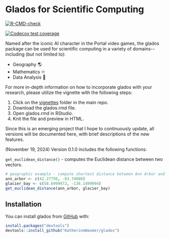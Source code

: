 # Glados for Scientific Computing

[![R-CMD-check](https://github.com/KatherineWasmer/glados/actions/workflows/R-CMD-check.yaml/badge.svg)](https://github.com/KatherineWasmer/glados/actions/workflows/R-CMD-check.yaml)

[![Codecov test coverage](https://codecov.io/gh/KatherineWasmer/glados/graph/badge.svg)](https://app.codecov.io/gh/KatherineWasmer/glados)

Named after the iconic AI character in the Portal video games, the glados package can be used for scientific computing in a variety of domains--including (but not limited to):

-   Geography 🌎
-   Mathematics ♾
-   Data Analysis 🔎

For more in-depth information on how to incorporate glados with your research, please utilize the vignette with the following steps:

1.  Click on the [vignettes](https://github.com/KatherineWasmer/glados/tree/main/vignettes) folder in the main repo.
2.  Download the glados.rmd file.
3.  Open glados.rmd in RStudio.
4.  Knit the file and preview in HTML.

Since this is an emerging project that I hope to continuously update, all versions will be documented here, with brief descriptions of the new features.

(November 19, 2024) Version 0.1.0 includes the following functions:

`get_euclidean_distance()` - computes the Euclidean distance between two vectors.

``` r
# geographic example - compute shortest distance between Ann Arbor and Glacier Bay, AK
ann_arbor <- c(42.27756, -83.74088) 
glacier_bay <- c(58.6999972, -136.1499994)
get_euclidean_distance(ann_arbor, glacier_bay)
```

## Installation

You can install glados from [GitHub](https://github.com/) with:

``` r
install.packages("devtools") 
devtools::install_github("KatherineWasmer/glados")
```
